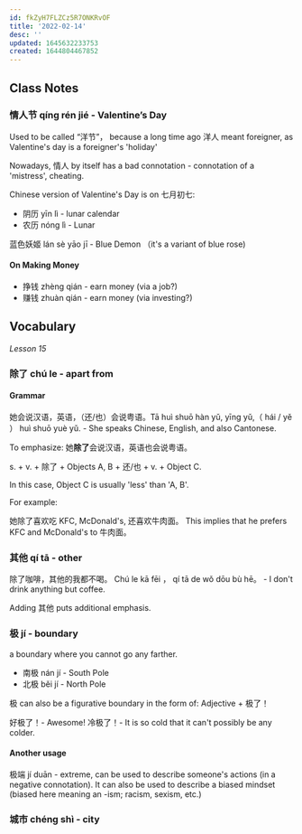 ```yaml
---
id: fkZyH7FLZCz5R7ONKRvOF
title: '2022-02-14'
desc: ''
updated: 1645632233753
created: 1644804467852
---
```


## Class Notes

### 情人节 qíng rén jié - Valentine’s Day

Used to be called “洋节”， because a long time ago 洋人 meant foreigner, as Valentine's day is a foreigner's 'holiday'

Nowadays, 情人 by itself has a bad connotation - connotation of a 'mistress', cheating.

Chinese version of Valentine's Day is on 七月初七: 
- 阴历 yīn lì - lunar calendar 
- 农历 nóng lì - Lunar

蓝色妖姬 lán sè yāo jī - Blue Demon （it's a variant of blue rose)

#### On Making Money
- 挣钱 zhèng qián - earn money (via a job?)
- 赚钱 zhuàn qián - earn money (via investing?)

## Vocabulary

_Lesson 15_

### 除了 chú le - apart from

#### Grammar
她会说汉语，英语，（还/也）会说粤语。Tā huì shuō hàn yǔ, yīng yǔ,（ hái / yě ） huì shuō yuè yǔ. - She speaks Chinese, English, and also Cantonese.

To emphasize:
她**除了**会说汉语，英语也会说粤语。

s. + v. + 除了 + Objects A, B + 还/也 + v. + Object C.

In this case, Object C is usually 'less' than 'A, B'.

For example:

她除了喜欢吃 KFC, McDonald's, 还喜欢牛肉面。 This implies that he prefers KFC and McDonald's to 牛肉面。

### 其他 qí tā - other

除了咖啡，其他的我都不喝。 Chú le kā fēi ， qí tā de wǒ dōu bù hē。 - I don't drink anything but coffee.

Adding 其他 puts additional emphasis.

### 极 jí - boundary 

a boundary where you cannot go any farther.

- 南极 nán jí - South Pole
- 北极 běi jí - North Pole

极 can also be a figurative boundary in the form of: Adjective + 极了！

好极了！- Awesome!
冷极了！- It is so cold that it can't possibly be any colder.

#### Another usage

极端 jí duān - extreme, can be used to describe someone's actions (in a negative connotation). It can also be used to describe a biased mindset (biased here meaning an -ism; racism, sexism, etc.)

### 城市 chéng shì - city
